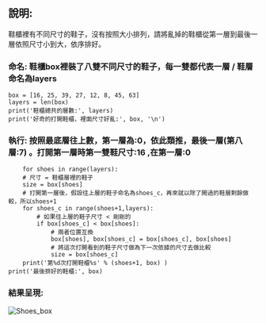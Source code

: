 ## 說明:  
鞋櫃裡有不同尺寸的鞋子，沒有按照大小排列，請將亂掉的鞋櫃從第一層到最後一層依照尺寸小到大，依序排好。

  
### 命名: 鞋櫃box裡裝了八雙不同尺寸的鞋子，每一雙都代表一層 / 鞋層命名為layers 
    box = [16, 25, 39, 27, 12, 8, 45, 63]
    layers = len(box)
    print('鞋櫃總共的層數:', layers)
    print('好奇的打開鞋櫃，裡面尺寸好亂:', box, '\n')

### 執行: 按照最底層往上數，第一層為:0，依此類推，最後一層(第八層:7) 。打開第一層時第一雙鞋尺寸:16 ,在第一層:0
        for shoes in range(layers):
        # 尺寸 = 鞋櫃層裡的鞋子
        size = box[shoes]
        # 打開第一層後，假設往上層的鞋子命名為shoes_c，再來就以除了開過的鞋層剩餘做較，所以shoes+1
        for shoes_c in range(shoes+1,layers):
            # 如果往上層的鞋子尺寸 < 剛剛的
            if box[shoes_c] < box[shoes]:
                # 兩者位置互換
                box[shoes], box[shoes_c] = box[shoes_c], box[shoes]
                # 將這次打開看到的鞋子尺寸做為下一次依據的尺寸去做比較
                size = box[shoes_c]
        print('第%d次打開鞋櫃%s' % (shoes+1, box) )
    print('最後排好的鞋櫃:', box)
    
### 結果呈現:
![Shoes_box](https://user-images.githubusercontent.com/70878758/129519426-33207c31-1638-4eae-a04c-5d0fe50b443c.png)
